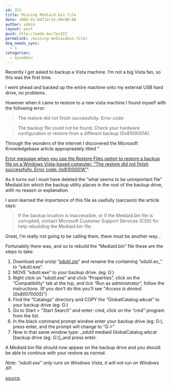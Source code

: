 ```yaml
---
id: 322
title: Missing Mediaid.bin file
date: 2009-01-04T14:54:49+00:00
author: admin
layout: post
guid: http://wade.be/?p=322
permalink: /missing-mediaidbin-file/
dsq_needs_sync:
  - 1
categories:
  - Sysadmin
---
```

<p class="lead">
  Recently I got asked to backup a Vista machine. I&#8217;m not a big Vista fan, so this was the first time.
</p>

I went ahead and backed up the entire machine onto my external USB hard drive, no problems.

However when it came to restore to a new vista machine I found myself with the following error:

> The restore did not finish successfully. Error code:
  
> The backup file could not be found. Check your hardware configuration or restore from a different backup (0x8100001A).

<!--more-->Through the wonders of the internet I discovered the Microsoft Knowledgebase article appropreately titled &#8220;

[Error message when you use the Restore Files option to restore a backup file on a Windows Vista-based computer: &#8220;The restore did not finish successfully. Error code: 0x8100001A&#8221;](http://support.microsoft.com/kb/940263)&#8220;.

As it turns out I must have deleted the &#8220;what seems to be unimportant file&#8221; Mediaid.bin which the backup utility places in the root of the backup drive, with no reason or explanation.

I soon learned the importance of this file as usefully (sarcasm) the article says:

> If the backup location is inaccessible, or if the Mediaid.bin file is corrupted, contact Microsoft Customer Support Services (CSS) for help rebuilding the Mediaid.bin file.

Great, I&#8217;m really not going to be calling them, there must be another way&#8230;

Fortunately there was, and so to rebuild the &#8220;Mediaid.bin&#8221; file these are the steps to take:

  1. Download and unzip &#8220;[sdutil.zip](http://www.vistax64.com/attachments/vista-file-management/7039d1223093116-procedure-rebuild-mediaid-bin-restoring-backups-sdutil.zip)&#8221; and rename the containing &#8220;sdutil.ex_&#8221; to &#8220;sdutil.exe&#8221;.
  2. MOVE &#8220;sdutil.exe&#8221; to your backup drive. (eg: G:\)
  3. Right click on &#8220;sdutil.exe&#8221; and click &#8220;Properties&#8221;, click on the &#8220;Compatibility&#8221; tab at the top, and tick &#8220;Run as administrator&#8221;, follow the instructions. (If you don&#8217;t do this you&#8217;ll see &#8220;_Access is denied. (0x80070005)_&#8220;)
  4. Find the &#8220;Catalogs&#8221; directory and COPY the &#8220;GlobalCatalog.wbcat&#8221; to your backup drive (eg: G:\)
  5. Go to Start > &#8220;Start Search&#8221; and enter: cmd, click on the &#8220;cmd&#8221; program from the list.
  6. In the black command prompt window enter your backup drive (eg: G:), press enter, and the prompt will change to &#8220;G:\>&#8221;
  7. Now in that same window type: _sdutil mediaid GlobalCatalog.wbcat [backup drive (eg: G:\)]_and press enter.

A Mediaid.bin file should now appear on the backup drive and you should be able to continue with your restore as normal.

_Note: &#8220;sdutil.exe&#8221; only runs on Windows Vista, it will not run on Windows XP._

[source](http://www.vistax64.com/vista-file-management/184885-procedure-rebuild-mediaid-bin-restoring-backups.html).